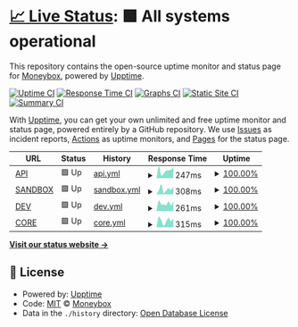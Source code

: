 # [📈 Live Status](https://angelcantu84.github.io/statusmoneybox): <!--live status--> **🟩 All systems operational**

This repository contains the open-source uptime monitor and status page for [Moneybox](https://angelcantu84.github.io/statusmoneybox), powered by [Upptime](https://github.com/upptime/upptime).

[![Uptime CI](https://github.com/angelcantu84/statusmoneybox/workflows/Uptime%20CI/badge.svg)](https://github.com/angelcantu84/statusmoneybox/actions?query=workflow%3A%22Uptime+CI%22)
[![Response Time CI](https://github.com/angelcantu84/statusmoneybox/workflows/Response%20Time%20CI/badge.svg)](https://github.com/angelcantu84/statusmoneybox/actions?query=workflow%3A%22Response+Time+CI%22)
[![Graphs CI](https://github.com/angelcantu84/statusmoneybox/workflows/Graphs%20CI/badge.svg)](https://github.com/angelcantu84/statusmoneybox/actions?query=workflow%3A%22Graphs+CI%22)
[![Static Site CI](https://github.com/angelcantu84/statusmoneybox/workflows/Static%20Site%20CI/badge.svg)](https://github.com/angelcantu84/statusmoneybox/actions?query=workflow%3A%22Static+Site+CI%22)
[![Summary CI](https://github.com/angelcantu84/statusmoneybox/workflows/Summary%20CI/badge.svg)](https://github.com/angelcantu84/statusmoneybox/actions?query=workflow%3A%22Summary+CI%22)

With [Upptime](https://upptime.js.org), you can get your own unlimited and free uptime monitor and status page, powered entirely by a GitHub repository. We use [Issues](https://github.com/angelcantu84/statusmoneybox/issues) as incident reports, [Actions](https://github.com/angelcantu84/statusmoneybox/actions) as uptime monitors, and [Pages](https://angelcantu84.github.io/statusmoneybox) for the status page.

<!--start: status pages-->
<!-- This summary is generated by Upptime (https://github.com/upptime/upptime) -->
<!-- Do not edit this manually, your changes will be overwritten -->
<!-- prettier-ignore -->
| URL | Status | History | Response Time | Uptime |
| --- | ------ | ------- | ------------- | ------ |
| <img alt="" src="https://icons.duckduckgo.com/ip3/api.moneybox.business.ico" height="13"> [API](https://api.moneybox.business) | 🟩 Up | [api.yml](https://github.com/angelcantu84/statusmoneybox/commits/HEAD/history/api.yml) | <details><summary><img alt="Response time graph" src="./graphs/api/response-time-week.png" height="20"> 247ms</summary><br><a href="https://status.moneybox.business/history/api"><img alt="Response time 355" src="https://img.shields.io/endpoint?url=https%3A%2F%2Fraw.githubusercontent.com%2Fangelcantu84%2Fstatusmoneybox%2FHEAD%2Fapi%2Fapi%2Fresponse-time.json"></a><br><a href="https://status.moneybox.business/history/api"><img alt="24-hour response time 289" src="https://img.shields.io/endpoint?url=https%3A%2F%2Fraw.githubusercontent.com%2Fangelcantu84%2Fstatusmoneybox%2FHEAD%2Fapi%2Fapi%2Fresponse-time-day.json"></a><br><a href="https://status.moneybox.business/history/api"><img alt="7-day response time 247" src="https://img.shields.io/endpoint?url=https%3A%2F%2Fraw.githubusercontent.com%2Fangelcantu84%2Fstatusmoneybox%2FHEAD%2Fapi%2Fapi%2Fresponse-time-week.json"></a><br><a href="https://status.moneybox.business/history/api"><img alt="30-day response time 402" src="https://img.shields.io/endpoint?url=https%3A%2F%2Fraw.githubusercontent.com%2Fangelcantu84%2Fstatusmoneybox%2FHEAD%2Fapi%2Fapi%2Fresponse-time-month.json"></a><br><a href="https://status.moneybox.business/history/api"><img alt="1-year response time 355" src="https://img.shields.io/endpoint?url=https%3A%2F%2Fraw.githubusercontent.com%2Fangelcantu84%2Fstatusmoneybox%2FHEAD%2Fapi%2Fapi%2Fresponse-time-year.json"></a></details> | <details><summary><a href="https://status.moneybox.business/history/api">100.00%</a></summary><a href="https://status.moneybox.business/history/api"><img alt="All-time uptime 99.99%" src="https://img.shields.io/endpoint?url=https%3A%2F%2Fraw.githubusercontent.com%2Fangelcantu84%2Fstatusmoneybox%2FHEAD%2Fapi%2Fapi%2Fuptime.json"></a><br><a href="https://status.moneybox.business/history/api"><img alt="24-hour uptime 100.00%" src="https://img.shields.io/endpoint?url=https%3A%2F%2Fraw.githubusercontent.com%2Fangelcantu84%2Fstatusmoneybox%2FHEAD%2Fapi%2Fapi%2Fuptime-day.json"></a><br><a href="https://status.moneybox.business/history/api"><img alt="7-day uptime 100.00%" src="https://img.shields.io/endpoint?url=https%3A%2F%2Fraw.githubusercontent.com%2Fangelcantu84%2Fstatusmoneybox%2FHEAD%2Fapi%2Fapi%2Fuptime-week.json"></a><br><a href="https://status.moneybox.business/history/api"><img alt="30-day uptime 100.00%" src="https://img.shields.io/endpoint?url=https%3A%2F%2Fraw.githubusercontent.com%2Fangelcantu84%2Fstatusmoneybox%2FHEAD%2Fapi%2Fapi%2Fuptime-month.json"></a><br><a href="https://status.moneybox.business/history/api"><img alt="1-year uptime 99.99%" src="https://img.shields.io/endpoint?url=https%3A%2F%2Fraw.githubusercontent.com%2Fangelcantu84%2Fstatusmoneybox%2FHEAD%2Fapi%2Fapi%2Fuptime-year.json"></a></details>
| <img alt="" src="https://icons.duckduckgo.com/ip3/sandbox.moneybox.business.ico" height="13"> [SANDBOX](https://sandbox.moneybox.business) | 🟩 Up | [sandbox.yml](https://github.com/angelcantu84/statusmoneybox/commits/HEAD/history/sandbox.yml) | <details><summary><img alt="Response time graph" src="./graphs/sandbox/response-time-week.png" height="20"> 308ms</summary><br><a href="https://status.moneybox.business/history/sandbox"><img alt="Response time 288" src="https://img.shields.io/endpoint?url=https%3A%2F%2Fraw.githubusercontent.com%2Fangelcantu84%2Fstatusmoneybox%2FHEAD%2Fapi%2Fsandbox%2Fresponse-time.json"></a><br><a href="https://status.moneybox.business/history/sandbox"><img alt="24-hour response time 440" src="https://img.shields.io/endpoint?url=https%3A%2F%2Fraw.githubusercontent.com%2Fangelcantu84%2Fstatusmoneybox%2FHEAD%2Fapi%2Fsandbox%2Fresponse-time-day.json"></a><br><a href="https://status.moneybox.business/history/sandbox"><img alt="7-day response time 308" src="https://img.shields.io/endpoint?url=https%3A%2F%2Fraw.githubusercontent.com%2Fangelcantu84%2Fstatusmoneybox%2FHEAD%2Fapi%2Fsandbox%2Fresponse-time-week.json"></a><br><a href="https://status.moneybox.business/history/sandbox"><img alt="30-day response time 292" src="https://img.shields.io/endpoint?url=https%3A%2F%2Fraw.githubusercontent.com%2Fangelcantu84%2Fstatusmoneybox%2FHEAD%2Fapi%2Fsandbox%2Fresponse-time-month.json"></a><br><a href="https://status.moneybox.business/history/sandbox"><img alt="1-year response time 288" src="https://img.shields.io/endpoint?url=https%3A%2F%2Fraw.githubusercontent.com%2Fangelcantu84%2Fstatusmoneybox%2FHEAD%2Fapi%2Fsandbox%2Fresponse-time-year.json"></a></details> | <details><summary><a href="https://status.moneybox.business/history/sandbox">100.00%</a></summary><a href="https://status.moneybox.business/history/sandbox"><img alt="All-time uptime 96.34%" src="https://img.shields.io/endpoint?url=https%3A%2F%2Fraw.githubusercontent.com%2Fangelcantu84%2Fstatusmoneybox%2FHEAD%2Fapi%2Fsandbox%2Fuptime.json"></a><br><a href="https://status.moneybox.business/history/sandbox"><img alt="24-hour uptime 100.00%" src="https://img.shields.io/endpoint?url=https%3A%2F%2Fraw.githubusercontent.com%2Fangelcantu84%2Fstatusmoneybox%2FHEAD%2Fapi%2Fsandbox%2Fuptime-day.json"></a><br><a href="https://status.moneybox.business/history/sandbox"><img alt="7-day uptime 100.00%" src="https://img.shields.io/endpoint?url=https%3A%2F%2Fraw.githubusercontent.com%2Fangelcantu84%2Fstatusmoneybox%2FHEAD%2Fapi%2Fsandbox%2Fuptime-week.json"></a><br><a href="https://status.moneybox.business/history/sandbox"><img alt="30-day uptime 100.00%" src="https://img.shields.io/endpoint?url=https%3A%2F%2Fraw.githubusercontent.com%2Fangelcantu84%2Fstatusmoneybox%2FHEAD%2Fapi%2Fsandbox%2Fuptime-month.json"></a><br><a href="https://status.moneybox.business/history/sandbox"><img alt="1-year uptime 96.34%" src="https://img.shields.io/endpoint?url=https%3A%2F%2Fraw.githubusercontent.com%2Fangelcantu84%2Fstatusmoneybox%2FHEAD%2Fapi%2Fsandbox%2Fuptime-year.json"></a></details>
| <img alt="" src="https://icons.duckduckgo.com/ip3/dev.moneybox.business.ico" height="13"> [DEV](https://dev.moneybox.business) | 🟩 Up | [dev.yml](https://github.com/angelcantu84/statusmoneybox/commits/HEAD/history/dev.yml) | <details><summary><img alt="Response time graph" src="./graphs/dev/response-time-week.png" height="20"> 261ms</summary><br><a href="https://status.moneybox.business/history/dev"><img alt="Response time 281" src="https://img.shields.io/endpoint?url=https%3A%2F%2Fraw.githubusercontent.com%2Fangelcantu84%2Fstatusmoneybox%2FHEAD%2Fapi%2Fdev%2Fresponse-time.json"></a><br><a href="https://status.moneybox.business/history/dev"><img alt="24-hour response time 76" src="https://img.shields.io/endpoint?url=https%3A%2F%2Fraw.githubusercontent.com%2Fangelcantu84%2Fstatusmoneybox%2FHEAD%2Fapi%2Fdev%2Fresponse-time-day.json"></a><br><a href="https://status.moneybox.business/history/dev"><img alt="7-day response time 261" src="https://img.shields.io/endpoint?url=https%3A%2F%2Fraw.githubusercontent.com%2Fangelcantu84%2Fstatusmoneybox%2FHEAD%2Fapi%2Fdev%2Fresponse-time-week.json"></a><br><a href="https://status.moneybox.business/history/dev"><img alt="30-day response time 256" src="https://img.shields.io/endpoint?url=https%3A%2F%2Fraw.githubusercontent.com%2Fangelcantu84%2Fstatusmoneybox%2FHEAD%2Fapi%2Fdev%2Fresponse-time-month.json"></a><br><a href="https://status.moneybox.business/history/dev"><img alt="1-year response time 281" src="https://img.shields.io/endpoint?url=https%3A%2F%2Fraw.githubusercontent.com%2Fangelcantu84%2Fstatusmoneybox%2FHEAD%2Fapi%2Fdev%2Fresponse-time-year.json"></a></details> | <details><summary><a href="https://status.moneybox.business/history/dev">100.00%</a></summary><a href="https://status.moneybox.business/history/dev"><img alt="All-time uptime 99.12%" src="https://img.shields.io/endpoint?url=https%3A%2F%2Fraw.githubusercontent.com%2Fangelcantu84%2Fstatusmoneybox%2FHEAD%2Fapi%2Fdev%2Fuptime.json"></a><br><a href="https://status.moneybox.business/history/dev"><img alt="24-hour uptime 100.00%" src="https://img.shields.io/endpoint?url=https%3A%2F%2Fraw.githubusercontent.com%2Fangelcantu84%2Fstatusmoneybox%2FHEAD%2Fapi%2Fdev%2Fuptime-day.json"></a><br><a href="https://status.moneybox.business/history/dev"><img alt="7-day uptime 100.00%" src="https://img.shields.io/endpoint?url=https%3A%2F%2Fraw.githubusercontent.com%2Fangelcantu84%2Fstatusmoneybox%2FHEAD%2Fapi%2Fdev%2Fuptime-week.json"></a><br><a href="https://status.moneybox.business/history/dev"><img alt="30-day uptime 100.00%" src="https://img.shields.io/endpoint?url=https%3A%2F%2Fraw.githubusercontent.com%2Fangelcantu84%2Fstatusmoneybox%2FHEAD%2Fapi%2Fdev%2Fuptime-month.json"></a><br><a href="https://status.moneybox.business/history/dev"><img alt="1-year uptime 99.12%" src="https://img.shields.io/endpoint?url=https%3A%2F%2Fraw.githubusercontent.com%2Fangelcantu84%2Fstatusmoneybox%2FHEAD%2Fapi%2Fdev%2Fuptime-year.json"></a></details>
| <img alt="" src="https://icons.duckduckgo.com/ip3/core.moneybox.business.ico" height="13"> [CORE](https://core.moneybox.business) | 🟩 Up | [core.yml](https://github.com/angelcantu84/statusmoneybox/commits/HEAD/history/core.yml) | <details><summary><img alt="Response time graph" src="./graphs/core/response-time-week.png" height="20"> 315ms</summary><br><a href="https://status.moneybox.business/history/core"><img alt="Response time 304" src="https://img.shields.io/endpoint?url=https%3A%2F%2Fraw.githubusercontent.com%2Fangelcantu84%2Fstatusmoneybox%2FHEAD%2Fapi%2Fcore%2Fresponse-time.json"></a><br><a href="https://status.moneybox.business/history/core"><img alt="24-hour response time 557" src="https://img.shields.io/endpoint?url=https%3A%2F%2Fraw.githubusercontent.com%2Fangelcantu84%2Fstatusmoneybox%2FHEAD%2Fapi%2Fcore%2Fresponse-time-day.json"></a><br><a href="https://status.moneybox.business/history/core"><img alt="7-day response time 315" src="https://img.shields.io/endpoint?url=https%3A%2F%2Fraw.githubusercontent.com%2Fangelcantu84%2Fstatusmoneybox%2FHEAD%2Fapi%2Fcore%2Fresponse-time-week.json"></a><br><a href="https://status.moneybox.business/history/core"><img alt="30-day response time 334" src="https://img.shields.io/endpoint?url=https%3A%2F%2Fraw.githubusercontent.com%2Fangelcantu84%2Fstatusmoneybox%2FHEAD%2Fapi%2Fcore%2Fresponse-time-month.json"></a><br><a href="https://status.moneybox.business/history/core"><img alt="1-year response time 304" src="https://img.shields.io/endpoint?url=https%3A%2F%2Fraw.githubusercontent.com%2Fangelcantu84%2Fstatusmoneybox%2FHEAD%2Fapi%2Fcore%2Fresponse-time-year.json"></a></details> | <details><summary><a href="https://status.moneybox.business/history/core">100.00%</a></summary><a href="https://status.moneybox.business/history/core"><img alt="All-time uptime 99.99%" src="https://img.shields.io/endpoint?url=https%3A%2F%2Fraw.githubusercontent.com%2Fangelcantu84%2Fstatusmoneybox%2FHEAD%2Fapi%2Fcore%2Fuptime.json"></a><br><a href="https://status.moneybox.business/history/core"><img alt="24-hour uptime 100.00%" src="https://img.shields.io/endpoint?url=https%3A%2F%2Fraw.githubusercontent.com%2Fangelcantu84%2Fstatusmoneybox%2FHEAD%2Fapi%2Fcore%2Fuptime-day.json"></a><br><a href="https://status.moneybox.business/history/core"><img alt="7-day uptime 100.00%" src="https://img.shields.io/endpoint?url=https%3A%2F%2Fraw.githubusercontent.com%2Fangelcantu84%2Fstatusmoneybox%2FHEAD%2Fapi%2Fcore%2Fuptime-week.json"></a><br><a href="https://status.moneybox.business/history/core"><img alt="30-day uptime 100.00%" src="https://img.shields.io/endpoint?url=https%3A%2F%2Fraw.githubusercontent.com%2Fangelcantu84%2Fstatusmoneybox%2FHEAD%2Fapi%2Fcore%2Fuptime-month.json"></a><br><a href="https://status.moneybox.business/history/core"><img alt="1-year uptime 99.99%" src="https://img.shields.io/endpoint?url=https%3A%2F%2Fraw.githubusercontent.com%2Fangelcantu84%2Fstatusmoneybox%2FHEAD%2Fapi%2Fcore%2Fuptime-year.json"></a></details>

<!--end: status pages-->

[**Visit our status website →**](https://angelcantu84.github.io/statusmoneybox)

## 📄 License

- Powered by: [Upptime](https://github.com/upptime/upptime)
- Code: [MIT](./LICENSE) © [Moneybox](https://angelcantu84.github.io/statusmoneybox)
- Data in the `./history` directory: [Open Database License](https://opendatacommons.org/licenses/odbl/1-0/)
